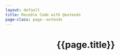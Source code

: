 ```yaml
---
layout: default
title: Reusble Code with @extends
page-class: page--extends
---
```

<header class="page__header">
	<h1  class="page__title">{{page.title}}</h2>
</header>